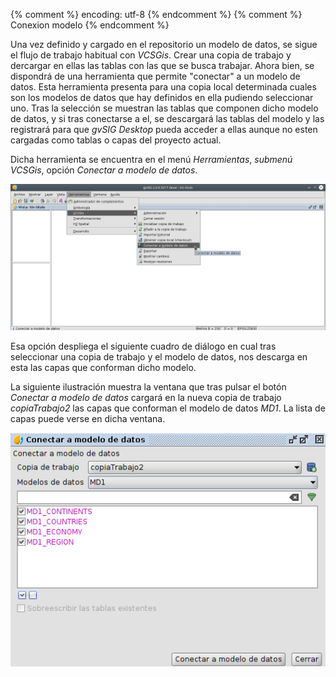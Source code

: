 {% comment %} encoding: utf-8 {% endcomment %}
{% comment %} Conexion modelo {% endcomment %} 

Una vez definido y cargado en el repositorio un modelo de datos, se sigue el flujo de trabajo 
habitual con *VCSGis*. Crear una copia de trabajo y dercargar en ellas las tablas con las 
que se busca trabajar. Ahora bien, se dispondrá de una herramienta que permite "conectar" 
a un modelo de datos. Esta herramienta presenta para una copia local determinada cuales son los 
modelos de datos que hay definidos en ella pudiendo seleccionar uno. Tras la selección se muestran las 
tablas que componen dicho modelo de datos, y si tras conectarse a el, se descargará las tablas 
del modelo y las registrará para que *gvSIG Desktop* pueda acceder a ellas aunque no esten cargadas 
como tablas o capas del proyecto actual.

Dicha herramienta se encuentra en el menú *Herramientas*, *submenú VCSGis*, opción *Conectar a modelo 
de datos*.

![1_obtenerModeloDatos_128](conexion_modelo_files/1_obtenerModeloDatos_128.png)

Esa opción despliega el siguiente cuadro de diálogo en cual tras seleccionar una copia de trabajo y el modelo
de datos, nos descarga en esta las capas que conforman dicho modelo.

La siguiente ilustración muestra la ventana que tras pulsar el botón *Conectar a modelo de datos* cargará
en la nueva copia de trabajo *copiaTrabajo2* las capas que conforman el modelo de datos *MD1*. La lista 
de capas puede verse en dicha ventana.

![2_obtenerModeloDatosWin_128](conexion_modelo_files/2_obtenerModeloDatosWin_128.png)

